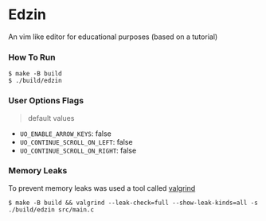 # Edzin

An vim like editor for educational purposes (based on a tutorial)

### How To Run

```
$ make -B build
$ ./build/edzin
```

### User Options Flags

> default values

- `UO_ENABLE_ARROW_KEYS`: false
- `UO_CONTINUE_SCROLL_ON_LEFT`: false
- `UO_CONTINUE_SCROLL_ON_RIGHT`: false

### Memory Leaks

To prevent memory leaks was used a tool called [valgrind](https://valgrind.org/docs/manual/quick-start.html)

```
$ make -B build && valgrind --leak-check=full --show-leak-kinds=all -s ./build/edzin src/main.c
```
